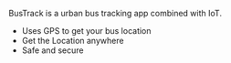 BusTrack is a urban bus tracking app combined with IoT.

- Uses GPS to get your bus location
- Get the Location anywhere
- Safe and secure 
